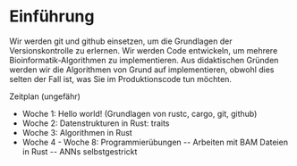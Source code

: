 # Einführung
Wir werden git und github einsetzen, um die Grundlagen der Versionskontrolle zu erlernen. 
Wir werden Code entwickeln, um mehrere Bioinformatik-Algorithmen zu implementieren. Aus didaktischen Gründen werden wir die Algorithmen von Grund auf implementieren, obwohl dies selten der Fall ist, was Sie im Produktionscode tun möchten.

Zeitplan (ungefähr)

- Woche 1: Hello world! (Grundlagen von rustc, cargo, git, github)
- Woche 2: Datenstrukturen in Rust: traits
- Woche 3: Algorithmen in Rust
- Woche 4 - Woche 8: Programmierübungen
-- Arbeiten mit BAM Dateien in Rust
-- ANNs selbstgestrickt